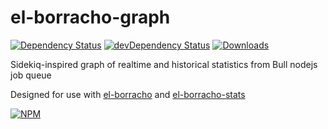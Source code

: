 # el-borracho-graph

[![Dependency Status][dependency]][david]
[![devDependency Status][dev-dependency]][david-dev]
[![Downloads][downloads]][npm]

Sidekiq-inspired graph of realtime and historical statistics from Bull nodejs job queue

Designed for use with [el-borracho][el-borracho] and [el-borracho-stats][el-borracho-stats]

[![NPM][npm-stats]][npm]


  [el-borracho]: https://github.com/nextorigin/el-borracho
  [el-borracho-stats]: https://github.com/nextorigin/el-borracho-stats

  [dependency]: https://img.shields.io/david/nextorigin/el-borracho-graph.svg?style=flat-square
  [david]: https://david-dm.org/nextorigin/el-borracho-graph
  [dev-dependency]: https://img.shields.io/david/dev/nextorigin/el-borracho-graph.svg?style=flat-square
  [david-dev]: https://david-dm.org/nextorigin/el-borracho-graph?type=dev
  [downloads]: https://img.shields.io/npm/dm/el-borracho-graph.svg?style=flat-square
  [npm]: https://www.npmjs.org/package/el-borracho-graph
  [npm-stats]: https://nodei.co/npm/el-borracho-graph.png?downloads=true&downloadRank=true&stars=true
